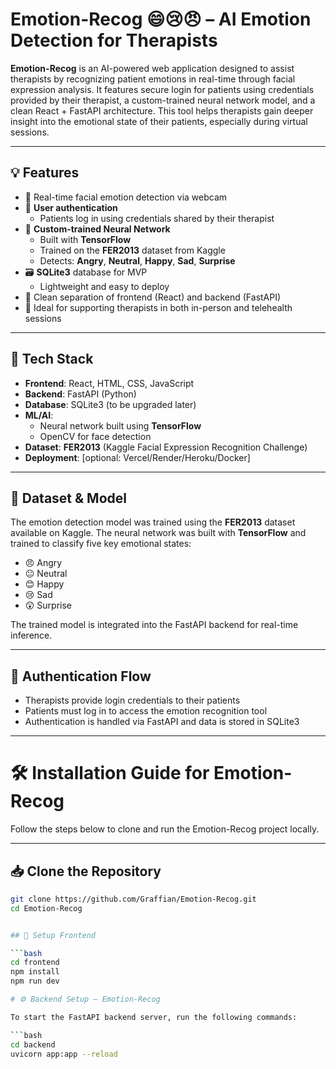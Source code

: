# Emotion-Recog 😄😢😠 – AI Emotion Detection for Therapists

**Emotion-Recog** is an AI-powered web application designed to assist therapists by recognizing patient emotions in real-time through facial expression analysis. It features secure login for patients using credentials provided by their therapist, a custom-trained neural network model, and a clean React + FastAPI architecture. This tool helps therapists gain deeper insight into the emotional state of their patients, especially during virtual sessions.

---

## 💡 Features

- 🎥 Real-time facial emotion detection via webcam
- 🔐 **User authentication**
  - Patients log in using credentials shared by their therapist
- 🧠 **Custom-trained Neural Network**
  - Built with **TensorFlow**
  - Trained on the **FER2013** dataset from Kaggle
  - Detects: **Angry**, **Neutral**, **Happy**, **Sad**, **Surprise**
- 🗃️ **SQLite3** database for MVP
  - Lightweight and easy to deploy
- 🧩 Clean separation of frontend (React) and backend (FastAPI)
- 🤝 Ideal for supporting therapists in both in-person and telehealth sessions

---

## 🧠 Tech Stack

- **Frontend**: React, HTML, CSS, JavaScript  
- **Backend**: FastAPI (Python)  
- **Database**: SQLite3 (to be upgraded later)  
- **ML/AI**: 
  - Neural network built using **TensorFlow**
  - OpenCV for face detection  
- **Dataset**: **FER2013** (Kaggle Facial Expression Recognition Challenge)
- **Deployment**: [optional: Vercel/Render/Heroku/Docker]

---

## 📂 Dataset & Model

The emotion detection model was trained using the **FER2013** dataset available on Kaggle. The neural network was built with **TensorFlow** and trained to classify five key emotional states:

- 😠 Angry  
- 😐 Neutral  
- 😊 Happy  
- 😢 Sad  
- 😲 Surprise  

The trained model is integrated into the FastAPI backend for real-time inference.

---

## 🔐 Authentication Flow

- Therapists provide login credentials to their patients  
- Patients must log in to access the emotion recognition tool  
- Authentication is handled via FastAPI and data is stored in SQLite3

---

# 🛠️ Installation Guide for Emotion-Recog

Follow the steps below to clone and run the Emotion-Recog project locally.

---

## 📥 Clone the Repository

```bash
git clone https://github.com/Graffian/Emotion-Recog.git
cd Emotion-Recog


## 🧩 Setup Frontend

```bash
cd frontend
npm install
npm run dev

# ⚙️ Backend Setup – Emotion-Recog

To start the FastAPI backend server, run the following commands:

```bash
cd backend
uvicorn app:app --reload


